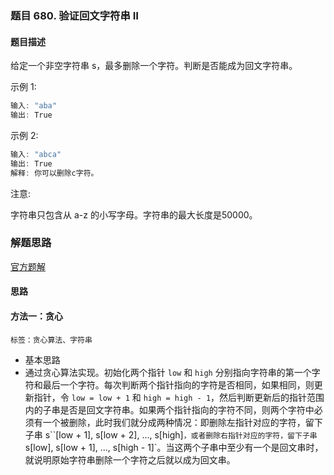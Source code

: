 ### 题目 680. 验证回文字符串 Ⅱ
#### 题目描述
给定一个非空字符串 s，最多删除一个字符。判断是否能成为回文字符串。

示例 1:
``` js
输入: "aba"
输出: True
```
示例 2:
``` js
输入: "abca"
输出: True
解释: 你可以删除c字符。
```
注意:

字符串只包含从 a-z 的小写字母。字符串的最大长度是50000。
### 解题思路
[官方题解](https://leetcode-cn.com/problems/valid-palindrome-ii/solution/yan-zheng-hui-wen-zi-fu-chuan-ii-by-leetcode-solut/)
#### 思路
#### 方法一：贪心
`标签：贪心算法、字符串`
- 基本思路
- 通过贪心算法实现。初始化两个指针 `low` 和 `high` 分别指向字符串的第一个字符和最后一个字符。每次判断两个指针指向的字符是否相同，如果相同，则更新指针，令 `low = low + 1` 和 `high = high - 1`，然后判断更新后的指针范围内的子串是否是回文字符串。如果两个指针指向的字符不同，则两个字符中必须有一个被删除，此时我们就分成两种情况：即删除左指针对应的字符，留下子串 s``[low + 1], s[low + 2], ..., s[high]`，或者删除右指针对应的字符，留下子串 `s[low], s[low + 1], ..., s[high - 1]`。当这两个子串中至少有一个是回文串时，就说明原始字符串删除一个字符之后就以成为回文串。

